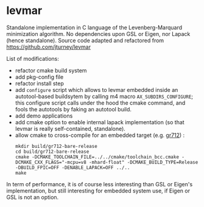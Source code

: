 # levmar

Standalone implementation in C language of the Levenberg-Marquard minimization algorithm.
No dependencies upon GSL or Eigen, nor Lapack (hence standalone).
Source code adapted and refactored from https://github.com/jturney/levmar

List of modifications:

- refactor cmake build system
- add pkg-config file
- refactor install step
- add `configure` script which allows to levmar embedded inside an autotool-based buildsytem by calling m4 macro `AX_SUBDIRS_CONFIGURE`; this configure script calls under the hood the cmake command, and fools the autotools by faking an autotool build.
- add demo applications
- add cmake option to enable internal lapack implementation (so that levmar is really self-contained, standalone).
- allow cmake to cross-compile for an embedded target (e.g. [gr712](https://www.gaisler.com/index.php/products/components/gr712rc)) :
  ```shell
  mkdir build/gr712-bare-release
  cd build/gr712-bare-release
  cmake -DCMAKE_TOOLCHAIN_FILE=../../cmake/toolchain_bcc.cmake -DCMAKE_CXX_FLAGS="-mcpu=v8 -mhard-float" -DCMAKE_BUILD_TYPE=Release -DBUILD_FPIC=OFF -DENABLE_LAPACK=OFF ../..
  make
  ```
In term of performance, it is of course less interesting than GSL or Eigen's implementation, but still interesting for embedded system use, if Eigen or GSL is not an option.
